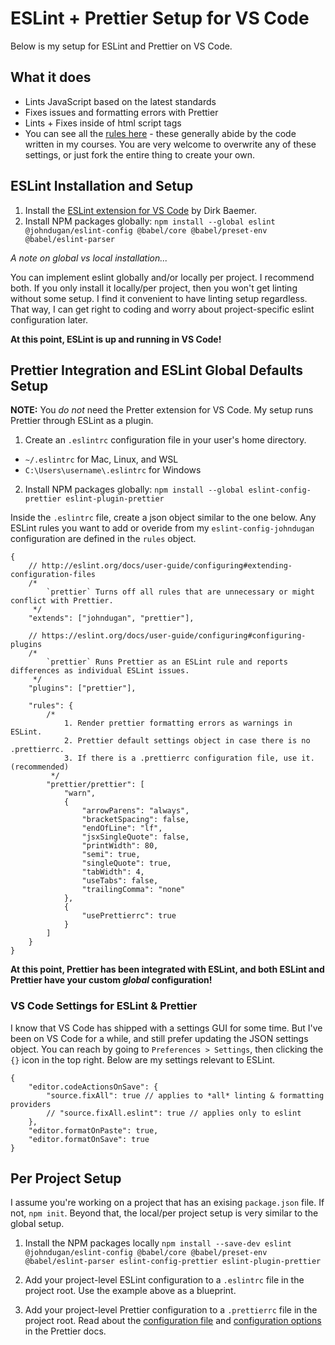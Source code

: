 # ESLint + Prettier Setup for VS Code

Below is my setup for ESLint and Prettier on VS Code.

## What it does

-   Lints JavaScript based on the latest standards
-   Fixes issues and formatting errors with Prettier
-   Lints + Fixes inside of html script tags
-   You can see all the [rules here](https://github.com/johndugan/eslint-config/blob/master/.eslintrc.js) - these generally abide by the code written in my courses. You are very welcome to overwrite any of these settings, or just fork the entire thing to create your own.

## ESLint Installation and Setup

1.  Install the [ESLint extension for VS Code](https://marketplace.visualstudio.com/items?itemName=dbaeumer.vscode-eslint) by Dirk Baemer.
2.  Install NPM packages globally: `npm install --global eslint @johndugan/eslint-config @babel/core @babel/preset-env @babel/eslint-parser`

_A note on global vs local installation..._

You can implement eslint globally and/or locally per project. I recommend both. If you only install it locally/per project, then you won't get linting without some setup. I find it convenient to have linting setup regardless. That way, I can get right to coding and worry about project-specific eslint configuration later.

**At this point, ESLint is up and running in VS Code!**

## Prettier Integration and ESLint Global Defaults Setup

**NOTE:** You _do not_ need the Pretter extension for VS Code. My setup runs Prettier through ESLint as a plugin.

1. Create an `.eslintrc` configuration file in your user's home directory.

-   `~/.eslintrc` for Mac, Linux, and WSL
-   `C:\Users\username\.eslintrc` for Windows

2. Install NPM packages globally: `npm install --global eslint-config-prettier eslint-plugin-prettier`

Inside the `.eslintrc` file, create a json object similar to the one below. Any ESLint rules you want to add or overide from my `eslint-config-johndugan` configuration are defined in the `rules` object.

```
{
    // http://eslint.org/docs/user-guide/configuring#extending-configuration-files
    /*
        `prettier` Turns off all rules that are unnecessary or might conflict with Prettier.
     */
    "extends": ["johndugan", "prettier"],

    // https://eslint.org/docs/user-guide/configuring#configuring-plugins
    /*
        `prettier` Runs Prettier as an ESLint rule and reports differences as individual ESLint issues.
     */
    "plugins": ["prettier"],

    "rules": {
        /*
            1. Render prettier formatting errors as warnings in ESLint.
            2. Prettier default settings object in case there is no .prettierrc.
            3. If there is a .prettierrc configuration file, use it. (recommended)
         */
        "prettier/prettier": [
            "warn",
            {
                "arrowParens": "always",
                "bracketSpacing": false,
                "endOfLine": "lf",
                "jsxSingleQuote": false,
                "printWidth": 80,
                "semi": true,
                "singleQuote": true,
                "tabWidth": 4,
                "useTabs": false,
                "trailingComma": "none"
            },
            {
                "usePrettierrc": true
            }
        ]
    }
}
```

**At this point, Prettier has been integrated with ESLint, and both ESLint and Prettier have your custom _global_ configuration!**

### VS Code Settings for ESLint & Prettier

I know that VS Code has shipped with a settings GUI for some time. But I've been on VS Code for a while, and still prefer updating the JSON settings object. You can reach by going to `Preferences > Settings`, then clicking the `{}` icon in the top right. Below are my settings relevant to ESLint.

```
{
    "editor.codeActionsOnSave": {
        "source.fixAll": true // applies to *all* linting & formatting providers
        // "source.fixAll.eslint": true // applies only to eslint
    },
    "editor.formatOnPaste": true,
    "editor.formatOnSave": true
}
```

## Per Project Setup

I assume you're working on a project that has an exising `package.json` file. If not, `npm init`. Beyond that, the local/per project setup is very similar to the global setup.

1. Install the NPM packages locally `npm install --save-dev eslint @johndugan/eslint-config @babel/core @babel/preset-env @babel/eslint-parser eslint-config-prettier eslint-plugin-prettier`

2. Add your project-level ESLint configuration to a `.eslintrc` file in the project root. Use the example above as a blueprint.

3. Add your project-level Prettier configuration to a `.prettierrc` file in the project root. Read about the [configuration file](https://prettier.io/docs/en/configuration.html) and [configuration options](https://prettier.io/docs/en/options.html) in the Prettier docs.
